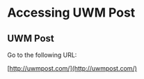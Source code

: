 # Accessing UWM Post

## UWM Post

Go to the following URL:

[http://uwmpost.com/](http://uwmpost.com/)
